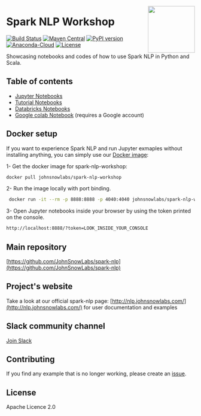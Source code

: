 <a href="https://johnsnowlabs.com"><img src="https://media.licdn.com/dms/image/C510BAQFT1HLZor5NGA/company-logo_400_400/0?e=1576713600&v=beta&t=LpJFzciaKlQfDAerduqyysJbsIrDaFV1E4Aunmne6E4" width="125" height="125" align="right" /></a>

# Spark NLP Workshop

[![Build Status](https://travis-ci.org/JohnSnowLabs/spark-nlp.svg?branch=master)](https://travis-ci.org/JohnSnowLabs/spark-nlp) [![Maven Central](https://maven-badges.herokuapp.com/maven-central/com.johnsnowlabs.nlp/spark-nlp_2.11/badge.svg)](https://search.maven.org/artifact/com.johnsnowlabs.nlp/spark-nlp_2.11) [![PyPI version](https://badge.fury.io/py/spark-nlp.svg)](https://badge.fury.io/py/spark-nlp) [![Anaconda-Cloud](https://anaconda.org/johnsnowlabs/spark-nlp/badges/version.svg)](https://anaconda.org/JohnSnowLabs/spark-nlp) [![License](https://img.shields.io/badge/License-Apache%202.0-brightgreen.svg)](https://github.com/JohnSnowLabs/spark-nlp/blob/master/LICENSE)

Showcasing notebooks and codes of how to use Spark NLP in Python and Scala.

## Table of contents

* [Jupyter Notebooks](https://github.com/JohnSnowLabs/spark-nlp-workshop/tree/master/jupyter)
* [Tutorial Notebooks](https://github.com/JohnSnowLabs/spark-nlp-workshop/tree/master/tutorials)
* [Databricks Notebooks](https://github.com/JohnSnowLabs/spark-nlp-workshop/tree/master/databricks)
* [Google colab Notebook](https://colab.research.google.com/github/JohnSnowLabs/spark-nlp-workshop/blob/master/jupyter/quick_start_google_colab.ipynb) (requires a Google account)

## Docker setup

If you want to experience Spark NLP and run Jupyter exmaples without installing anything, you can simply use our [Docker image](https://hub.docker.com/r/johnsnowlabs/spark-nlp-workshop):

1- Get the docker image for spark-nlp-workshop:

```bash
docker pull johnsnowlabs/spark-nlp-workshop
```

2- Run the image locally with port binding.

```bash
 docker run -it --rm -p 8888:8888 -p 4040:4040 johnsnowlabs/spark-nlp-workshop
```

3- Open Jupyter notebooks inside your browser by using the token printed on the console.

```bash
http://localhost:8888/?token=LOOK_INSIDE_YOUR_CONSOLE
```

## Main repository

[https://github.com/JohnSnowLabs/spark-nlp](https://github.com/JohnSnowLabs/spark-nlp)

## Project's website

Take a look at our official spark-nlp page: [http://nlp.johnsnowlabs.com/](http://nlp.johnsnowlabs.com/) for user documentation and examples

## Slack community channel

[Join Slack](https://join.slack.com/t/spark-nlp/shared_invite/enQtNjA4MTE2MDI1MDkxLTM4ZDliMjU5OWZmMDE1ZGVkMjg0MWFjMjU3NjY4YThlMTJkNmNjNjM3NTMwYzlhMWY4MGMzODI2NDBkOWU4ZDE)

## Contributing

If you find any example that is no longer working, please create an [issue](https://github.com/JohnSnowLabs/spark-nlp-workshop/issues).

## License

Apache Licence 2.0
